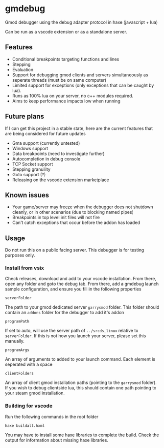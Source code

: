 # gmdebug
Gmod debugger using the debug adapter protocol in haxe (javascript + lua)

Can be run as a vscode extension or as a standalone server.

## Features

- Conditional breakpoints targeting functions and lines
- Stepping
- Evaluation
- Support for debugging gmod clients and servers simultaneously as seperate threads (must be on same computer)
- Limited support for exceptions (only exceptions that can be caught by lua).
- Runs as 100% lua on your server, no c++ modules required.
- Aims to keep performance impacts low when running

## Future plans

If I can get this project in a stable state, here are the current features that are being considered for future updates 

- Gma support (currently untested)
- Windows support
- Data breakpoints (need to investigate further)
- Autocompletion in debug console
- TCP Socket support
- Stepping granuility
- Goto support (?)
- Releasing on the vscode extension marketplace

## Known issues

- Your game/server may freeze when the debugger does not shutdown cleanly, or in other scenarios (due to blocking named pipes)
- Breakpoints in top level init files will not fire
- Can't catch exceptions that occur before the addon has loaded

## Usage

Do not run this on a public facing server. This debugger is for testing purposes only.

### Install from vsix

Check releases, download and add to your vscode installation. From there, open any folder and goto the debug tab. From there, add a gmdebug launch sample configuration, and ensure you fill in the following properties

`serverFolder`

The path to your gmod dedicated server `garrysmod` folder. This folder should contain an `addons` folder for the debugger to add it's addon

`programPath`

If set to auto, will use the server path of `../srcds_linux` relative to `serverFolder`. If this is not how you launch your server, please set this manually.

`programArgs`

An array of arguments to added to your launch command. Each element is seperated with a space

`clientFolders`

An array of client gmod installation paths (pointing to the `garrysmod` folder). If you wish to debug clientside lua, this should contain one path pointing to your steam gmod installation.

### Building for vscode

Run the following commands in the root folder

`haxe buildall.hxml`

You may have to install some haxe libraries to complete the build. Check the output for information about missing haxe libraries.
